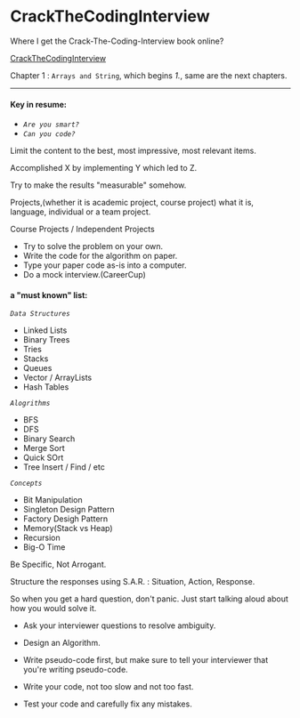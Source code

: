 CrackTheCodingInterview
=======================

Where I get the Crack-The-Coding-Interview book online?

[CrackTheCodingInterview][1]

Chapter 1 : `Arrays and String`, which begins _1._, same are the next chapters.

***

#### Key in resume:

- _`Are you smart?`_
- _`Can you code?`_

Limit the content to the best, most impressive, most relevant items.

Accomplished X by implementing Y which led to Z.

Try to make the results "measurable" somehow.

Projects,(whether it is academic project, course project) what it is, language, individual or a team project.

Course Projects / Independent Projects

- Try to solve the problem on your own.
- Write the code for the algorithm on paper.
- Type your paper code as-is into a computer.
- Do a mock interview.(CareerCup)

#### a "must known" list:
_`Data Structures`_

- Linked Lists
- Binary Trees
- Tries
- Stacks
- Queues
- Vector / ArrayLists
- Hash Tables

_`Alogrithms`_
- BFS
- DFS
- Binary Search
- Merge Sort
- Quick SOrt
- Tree Insert / Find / etc

_`Concepts`_
- Bit Manipulation
- Singleton Design Pattern
- Factory Desigh Pattern
- Memory(Stack vs Heap)
- Recursion
- Big-O Time

Be Specific, Not Arrogant.

Structure the responses using S.A.R. : Situation, Action, Response.

So when you get a hard question, don't panic. Just start talking aloud about how you would solve it.

- Ask your interviewer questions to resolve ambiguity.

- Design an Algorithm.

- Write pseudo-code first, but make sure to tell your interviewer that you're writing pseudo-code.

- Write your code, not too slow and not too fast.

- Test your code and carefully fix any mistakes.

[1]:http://yun.baidu.com/share/link?uk=923744475&shareid=1595974228
